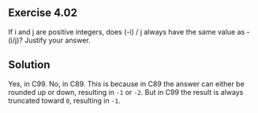 ## Exercise 4.02

If i and j are positive integers, does (-i) / j always have the same value as -(i/j)? Justify your answer.

## Solution

Yes, in C99. No, in C89. This is because in C89 the answer can either be rounded up or down, resulting in `-1` or `-2`. But in C99 the result is always truncated toward `0`, resulting in `-1`.